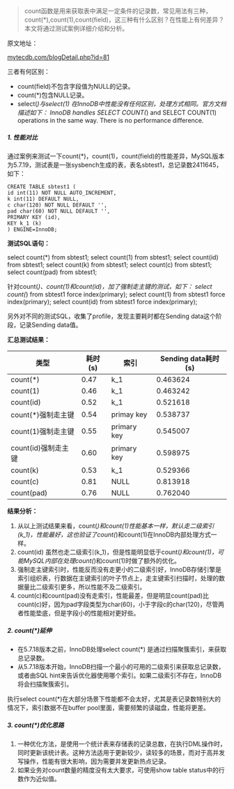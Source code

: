 > count函数是用来获取表中满足一定条件的记录数，常见用法有三种，count(*),count(1),count(field)，这三种有什么区别？在性能上有何差异？本文将通过测试案例详细介绍和分析。

原文地址：

[mytecdb.com/blogDetail.php?id=81](https://mytecdb.com/blogDetail.php?id=81)

三者有何区别：

- count(field)不包含字段值为NULL的记录。
- count(*)包含NULL记录。
- select(*)与select(1) 在InnoDB中性能没有任何区别，处理方式相同。官方文档描述如下：
  InnoDB handles SELECT COUNT(*) and SELECT COUNT(1) operations in the same way. There is no performance difference.

##### 1. 性能对比

通过案例来测试一下count(*)，count(1)，count(field)的性能差异，MySQL版本为5.7.19，测试表是一张sysbench生成的表，表名sbtest1，总记录数2411645，如下：

```
CREATE TABLE sbtest1 (
id int(11) NOT NULL AUTO_INCREMENT,
k int(11) DEFAULT NULL,
c char(120) NOT NULL DEFAULT '',
pad char(60) NOT NULL DEFAULT '',
PRIMARY KEY (id),
KEY k_1 (k)
) ENGINE=InnoDB;
```

**测试SQL语句：**

select count(*) from sbtest1;
select count(1) from sbtest1;
select count(id) from sbtest1;
select count(k) from sbtest1;
select count(c) from sbtest1;
select count(pad) from sbtest1;

针对count(*)、count(1)和count(id)，加了强制走主键的测试，如下：
select count(*) from sbtest1 force index(primary);
select count(1) from sbtest1 force index(primary);
select count(id) from sbtest1 force index(primary);

另外对不同的测试SQL，收集了profile，发现主要耗时都在Sending data这个阶段，记录Sending data值。

**汇总测试结果：**

| 类型                | 耗时(s) | 索引        | Sending data耗时(s) |
| ------------------- | ------- | ----------- | ------------------- |
| count(*)            | 0.47    | k_1         | 0.463624            |
| count(1)            | 0.46    | k_1         | 0.463242            |
| count(id)           | 0.52    | k_1         | 0.521618            |
| count(*)强制走主键  | 0.54    | primay key  | 0.538737            |
| count(1)强制走主键  | 0.55    | primary key | 0.545007            |
| count(id)强制走主键 | 0.60    | primary key | 0.598975            |
| count(k)            | 0.53    | k_1         | 0.529366            |
| count(c)            | 0.81    | NULL        | 0.813918            |
| count(pad)          | 0.76    | NULL        | 0.762040            |

**结果分析：**

1. 从以上测试结果来看，count(*)和count(1)性能基本一样，默认走二级索引(k_1)，性能最好，这也验证了count(*)和count(1)在InnoDB内部处理方式一样。
2. count(id) 虽然也走二级索引(k_1)，但是性能明显低于count(*)和count(1)，可能MySQL内部在处理count(*)和count(1)时做了额外的优化。
3. 强制走主键索引时，性能反而没有走更小的二级索引好，InnoDB存储引擎是索引组织表，行数据在主键索引的叶子节点上，走主键索引扫描时，处理的数据量比二级索引更多，所以性能不及二级索引。
4. count(c)和count(pad)没有走索引，性能最差，但是明显count(pad)比count(c)好，因为pad字段类型为char(60)，小于字段c的char(120)，尽管两者性能垫底，但是字段小的性能相对更好些。

##### 2. count(*)延伸

- 在5.7.18版本之前，InnoDB处理select count(*) 是通过扫描聚簇索引，来获取总记录数。
- 从5.7.18版本开始，InnoDB扫描一个最小的可用的二级索引来获取总记录数，或者由SQL hint来告诉优化器使用哪个索引。如果二级索引不存在，InnoDB将会扫描聚簇索引。

执行select count(*)在大部分场景下性能都不会太好，尤其是表记录数特别大的情况下，索引数据不在buffer pool里面，需要频繁的读磁盘，性能将更差。

##### 3. count(*)优化思路

1. 一种优化方法，是使用一个统计表来存储表的记录总数，在执行DML操作时，同时更新该统计表。这种方法适用于更新较少，读较多的场景，而对于高并发写操作，性能有很大影响，因为需要并发更新热点记录。
2. 如果业务对count数量的精度没有太大要求，可使用show table status中的行数作为近似值。